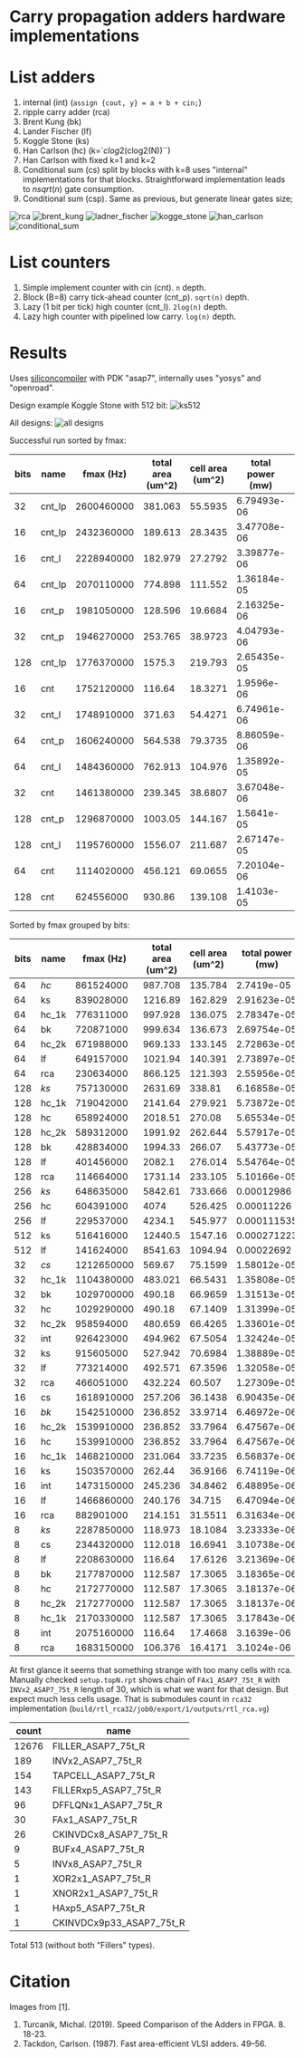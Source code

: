Carry propagation adders hardware implementations
=================================================

List adders
===

1. internal (int) (`assign {cout, y} = a + b + cin;`)
2. ripple carry adder (rca) 
3. Brent Kung (bk) 
4. Lander Fischer (lf) 
5. Koggle Stone (ks) 
6. Han Carlson (hc) (k=`$clog2($clog2(N))``) 
7. Han Carlson with fixed k=1 and k=2
8. Conditional sum (cs) split by blocks with k=8 uses "internal" implementations for that blocks. Straightforward implementation leads to $n sqrt(n)$ gate consumption.
9. Conditional sum (csp). Same as previous, but generate linear gates size; 

![rca](rca.png)
![brent_kung](brent_kung.png)
![ladner_fischer](ladner_fischer.png)
![kogge_stone](kogge_stone.png)
![han_carlson](han_carlson.png)
![conditional_sum](conditional_sum.png)

List counters
===
1. Simple implement counter with cin (cnt). `n` depth.
2. Block (B=8) carry tick-ahead counter (cnt_p). `sqrt(n)` depth.
3. Lazy (1 bit per tick) high counter (cnt_l). `2log(n)` depth.
4. Lazy high counter with pipelined low carry. `log(n)` depth.

Results
=======

Uses [siliconcompiler](https://www.siliconcompiler.com/) with PDK "asap7", internally uses "yosys" and "openroad".

[//]: # (not all runs was successful)
[//]: # (| bits | name | pipeline step | error   | fmax before step |)
[//]: # (|------|------|---------------|---------|------------------|)
[//]: # (| 256  | bk   | route         | SIGSEGV | 331.90 MHz       |)
[//]: # (| 64   | int  | place         | SIGSEGV | 616.32 MHz       |)
[//]: # (| 512  | hc   | place         | SIGSEGV | 533.01 MHz       |)
[//]: # (| 512  | ks   | place         | SIGSEGV | 539.41 MHz       |)
[//]: # (| 512  | bk   | place         | SIGSEGV | 184.71 MHz       |)
[//]: # (| 512  | lf   | place         | SIGSEGV | 140.64 MHz       |)


Design example Koggle Stone with 512 bit:
![ks512](rtl_ks512.png)

All designs:
![all designs](all-in-one.png)

Successful run sorted by fmax:

| bits | name   | fmax (Hz)  | total area (um^2) | cell area (um^2) | total power (mw) | cells |
|------|--------|------------|-------------------|------------------|------------------|-------|
| 32   | cnt_lp | 2600460000 | 381.063           | 55.5935          | 6.79493e-06      | 492   |
| 16   | cnt_lp | 2432360000 | 189.613           | 28.3435          | 3.47708e-06      | 274   |
| 16   | cnt_l  | 2228940000 | 182.979           | 27.2792          | 3.39877e-06      | 269   |
| 64   | cnt_lp | 2070110000 | 774.898           | 111.552          | 1.36184e-05      | 963   |
| 16   | cnt_p  | 1981050000 | 128.596           | 19.6684          | 2.16325e-06      | 204   |
| 32   | cnt_p  | 1946270000 | 253.765           | 38.9723          | 4.04793e-06      | 355   |
| 128  | cnt_lp | 1776370000 | 1575.3            | 219.793          | 2.65435e-05      | 1773  |
| 16   | cnt    | 1752120000 | 116.64            | 18.3271          | 1.9596e-06       | 185   |
| 32   | cnt_l  | 1748910000 | 371.63            | 54.4271          | 6.74961e-06      | 491   |
| 64   | cnt_p  | 1606240000 | 564.538           | 79.3735          | 8.86059e-06      | 697   |
| 64   | cnt_l  | 1484360000 | 762.913           | 104.976          | 1.35892e-05      | 959   |
| 32   | cnt    | 1461380000 | 239.345           | 38.6807          | 3.67048e-06      | 330   |
| 128  | cnt_p  | 1296870000 | 1003.05           | 144.167          | 1.5641e-05       | 1229  |
| 128  | cnt_l  | 1195760000 | 1556.07           | 211.687          | 2.67147e-05      | 1792  |
| 64   | cnt    | 1114020000 | 456.121           | 69.0655          | 7.20104e-06      | 560   |
| 128  | cnt    | 624556000  | 930.86            | 139.108          | 1.4103e-05       | 1103  |

Sorted by fmax grouped by bits:

| bits | name    | fmax (Hz)  | total area (um^2) | cell area (um^2) | total power (mw) | cells |
|------|---------|------------|-------------------|------------------|------------------|-------|
| 64   | *hc*    | 861524000  | 987.708           | 135.784          | 2.7419e-05       | 1047  |
| 64   | ks      | 839028000  | 1216.89           | 162.829          | 2.91623e-05      | 1309  |
| 64   | hc_1k   | 776311000  | 997.928           | 136.075          | 2.78347e-05      | 1052  |
| 64   | bk      | 720871000  | 999.634           | 136.673          | 2.69754e-05      | 1050  |
| 64   | hc_2k   | 671988000  | 969.133           | 133.145          | 2.72863e-05      | 1022  |
| 64   | lf      | 649157000  | 1021.94           | 140.391          | 2.73897e-05      | 1071  |
| 64   | rca     | 230634000  | 866.125           | 121.393          | 2.55956e-05      | 992   |
| 128  | *ks*    | 757130000  | 2631.69           | 338.81           | 6.16858e-05      | 2746  |
| 128  | hc_1k   | 719042000  | 2141.64           | 279.921          | 5.73872e-05      | 2111  |
| 128  | hc      | 658924000  | 2018.51           | 270.08           | 5.65534e-05      | 1955  |
| 128  | hc_2k   | 589312000  | 1991.92           | 262.644          | 5.57917e-05      | 1932  |
| 128  | bk      | 428834000  | 1994.33           | 266.07           | 5.43773e-05      | 1920  |
| 128  | lf      | 401456000  | 2082.1            | 276.014          | 5.54764e-05      | 1980  |
| 128  | rca     | 114664000  | 1731.14           | 233.105          | 5.10166e-05      | 1808  |
| 256  | *ks*    | 648635000  | 5842.61           | 733.666          | 0.00012986       | 6044  |
| 256  | hc      | 604391000  | 4074              | 526.425          | 0.00011226       | 3827  |
| 256  | lf      | 229537000  | 4234.1            | 545.977          | 0.000111535      | 3926  |
| 512  | ks      | 516416000  | 12440.5           | 1547.16          | 0.000271223      | 12666 |
| 512  | lf      | 141624000  | 8541.63           | 1094.94          | 0.00022692       | 7701  |
| 32   | *cs*    | 1212650000 | 569.67            | 75.1599          | 1.58012e-05      | 660   |
| 32   | hc_1k   | 1104380000 | 483.021           | 66.5431          | 1.35808e-05      | 529   |
| 32   | bk      | 1029700000 | 490.18            | 66.9659          | 1.31513e-05      | 532   |
| 32   | hc      | 1029290000 | 490.18            | 67.1409          | 1.31399e-05      | 532   |
| 32   | hc_2k   | 958594000  | 480.659           | 66.4265          | 1.33601e-05      | 522   |
| 32   | int     | 926423000  | 494.962           | 67.5054          | 1.32424e-05      | 591   |
| 32   | ks      | 915605000  | 527.942           | 70.6984          | 1.38889e-05      | 574   |
| 32   | lf      | 773214000  | 492.571           | 67.3596          | 1.32058e-05      | 535   |
| 32   | rca     | 466051000  | 432.224           | 60.507           | 1.27309e-05      | 513   |
| 16   | cs      | 1618910000 | 257.206           | 36.1438          | 6.90435e-06      | 335   |
| 16   | *bk*    | 1542510000 | 236.852           | 33.9714          | 6.46972e-06      | 292   |
| 16   | hc_2k   | 1539910000 | 236.852           | 33.7964          | 6.47567e-06      | 292   |
| 16   | hc      | 1539910000 | 236.852           | 33.7964          | 6.47567e-06      | 292   |
| 16   | hc_1k   | 1468210000 | 231.064           | 33.7235          | 6.56837e-06      | 286   |
| 16   | ks      | 1503570000 | 262.44            | 36.9166          | 6.74119e-06      | 318   |
| 16   | int     | 1473150000 | 245.236           | 34.8462          | 6.48895e-06      | 327   |
| 16   | lf      | 1466860000 | 240.176           | 34.715           | 6.47094e-06      | 298   |
| 16   | rca     | 882901000  | 214.151           | 31.5511          | 6.31634e-06      | 287   |
| 8    | *ks*    | 2287850000 | 118.973           | 18.1084          | 3.23333e-06      | 173   |
| 8    | cs      | 2344320000 | 112.018           | 16.6941          | 3.10738e-06      | 169   |
| 8    | lf      | 2208630000 | 116.64            | 17.6126          | 3.21369e-06      | 169   |
| 8    | bk      | 2177870000 | 112.587           | 17.3065          | 3.18365e-06      | 166   |
| 8    | hc      | 2172770000 | 112.587           | 17.3065          | 3.18137e-06      | 166   |
| 8    | hc_2k   | 2172770000 | 112.587           | 17.3065          | 3.18137e-06      | 166   |
| 8    | hc_1k   | 2170330000 | 112.587           | 17.3065          | 3.17843e-06      | 166   |
| 8    | int     | 2075160000 | 116.64            | 17.4668          | 3.1639e-06       | 179   |
| 8    | rca     | 1683150000 | 106.376           | 16.4171          | 3.1024e-06       | 165   |

At first glance it seems that something strange with too many cells with rca.
Manually checked `setup.topN.rpt` shows chain of `FAx1_ASAP7_75t_R` with `INVx2_ASAP7_75t_R` length of 30, which is what we want for that design.
But expect much less cells usage. 
That is submodules count in `rca32` implementation (`build/rtl_rca32/job0/export/1/outputs/rtl_rca.vg`)

| count | name                     |
|-------|--------------------------|
| 12676 | FILLER_ASAP7_75t_R       |
| 189   | INVx2_ASAP7_75t_R        |
| 154   | TAPCELL_ASAP7_75t_R      |
| 143   | FILLERxp5_ASAP7_75t_R    |
| 96    | DFFLQNx1_ASAP7_75t_R     |
| 30    | FAx1_ASAP7_75t_R         |
| 26    | CKINVDCx8_ASAP7_75t_R    |
| 9     | BUFx4_ASAP7_75t_R        |
| 5     | INVx8_ASAP7_75t_R        |
| 1     | XOR2x1_ASAP7_75t_R       |
| 1     | XNOR2x1_ASAP7_75t_R      |
| 1     | HAxp5_ASAP7_75t_R        |
| 1     | CKINVDCx9p33_ASAP7_75t_R |

Total 513 (without both "Fillers" types).

Citation
========
Images from [1].

1. Turcanik, Michal. (2019). Speed Comparison of the Adders in FPGA. 8. 18-23. 
2. Tackdon, Carlson. (1987). Fast area-efficient VLSI adders. 49–56.